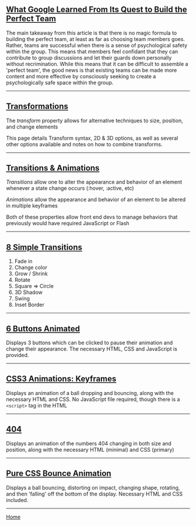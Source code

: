 ## [What Google Learned From Its Quest to Build the Perfect Team](https://www.nytimes.com/2016/02/28/magazine/what-google-learned-from-its-quest-to-build-the-perfect-team.html)

The main takeaway from this article is that there is no magic formula to building the perfect team, at least as far as choosing team members goes.  Rather, teams are successful when there is a sense of psychological safety within the group.  This means that members feel confidant that they can contribute to group discussions and let their guards down personally without recrimination.  While this means that it can be difficult to assemble a 'perfect team', the good news is that existing teams can be made more content and more effective by consciously seeking to create a psychologically safe space within the group.  

---
## [Transformations](https://learn.shayhowe.com/advanced-html-css/css-transforms/)

The *transform* property allows for alternative techniques to size, position, and change elements

This page details Transform syntax, 2D & 3D options, as well as several other options available and notes on how to combine transforms.

---
## [Transitions & Animations](https://learn.shayhowe.com/advanced-html-css/transitions-animations/)

*Transitions* allow one to alter the appearance and behavior of an element whenever a state change occurs (:hover, :active, etc)

*Animations* allow the appearance and behavior of an element to be altered in multiple keyframes

Both of these properties allow front end devs to manage behaviors that previously would have required JavaScript or Flash



---
## [8 Simple Transitions](https://www.webdesignerdepot.com/2014/05/8-simple-css3-transitions-that-will-wow-your-users/)

1. Fade in
1. Change color
1. Grow / Shrink
1. Rotate
1. Square => Circle
1. 3D Shadow
1. Swing
1. Inset Border 

---
## [6 Buttons Animated](https://codepen.io/retyui/pen/ByoaXV)

Displays 3 buttons which can be clicked to pause their animation and change their appearance.  The necessary HTML, CSS and JavaScript is provided.

---
## [CSS3 Animations: Keyframes](https://codepen.io/akshaychauhan/pen/oAfae)

Displays an animation of a ball dropping and bouncing, along with the necessary HTML and CSS.  No JavaScript file required, though there is a `<script>` tag in the HTML

---
## [404](https://codepen.io/kieranfivestars/pen/MYdQxX)

Displays an animation of the numbers 404 changing in both size and position, along with the necessary HTML (minimal) and CSS (primary)

---
## [Pure CSS Bounce Animation](https://codepen.io/dp_lewis/pen/gCfBv)

Displays a ball bouncing, distorting on impact, changing shape, rotating, and then 'falling' off the bottom of the display.  Necessary HTML and CSS included.

---
[Home](https://jchinzi.github.io/reading-notes/)